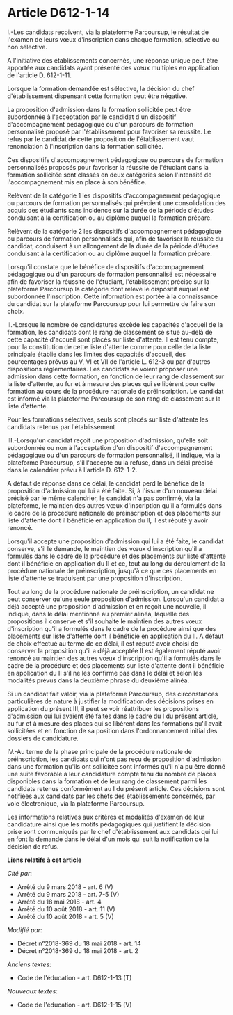 # Article D612-1-14

I.-Les candidats reçoivent, via la plateforme Parcoursup, le résultat de l'examen de leurs vœux d'inscription dans chaque
formation, sélective ou non sélective.

A l'initiative des établissements concernés, une réponse unique peut être apportée aux candidats ayant présenté des vœux
multiples en application de l'article D. 612-1-11.

Lorsque la formation demandée est sélective, la décision du chef d'établissement dispensant cette formation peut être
négative.

La proposition d'admission dans la formation sollicitée peut être subordonnée à l'acceptation par le candidat d'un dispositif
d'accompagnement pédagogique ou d'un parcours de formation personnalisé proposé par l'établissement pour favoriser sa
réussite. Le refus par le candidat de cette proposition de l'établissement vaut renonciation à l'inscription dans la
formation sollicitée.

Ces dispositifs d'accompagnement pédagogique ou parcours de formation personnalisés proposés pour favoriser la réussite de
l'étudiant dans la formation sollicitée sont classés en deux catégories selon l'intensité de l'accompagnement mis en place à
son bénéfice.

Relèvent de la catégorie 1 les dispositifs d'accompagnement pédagogique ou parcours de formation personnalisés qui prévoient
une consolidation des acquis des étudiants sans incidence sur la durée de la période d'études conduisant à la certification
ou au diplôme auquel la formation prépare.

Relèvent de la catégorie 2 les dispositifs d'accompagnement pédagogique ou parcours de formation personnalisés qui, afin de
favoriser la réussite du candidat, conduisent à un allongement de la durée de la période d'études conduisant à la
certification ou au diplôme auquel la formation prépare.

Lorsqu'il constate que le bénéfice de dispositifs d'accompagnement pédagogique ou d'un parcours de formation personnalisé est
nécessaire afin de favoriser la réussite de l'étudiant, l'établissement précise sur la plateforme Parcoursup la catégorie
dont relève le dispositif auquel est subordonnée l'inscription. Cette information est portée à la connaissance du candidat
sur la plateforme Parcoursup pour lui permettre de faire son choix.

II.-Lorsque le nombre de candidatures excède les capacités d'accueil de la formation, les candidats dont le rang de
classement se situe au-delà de cette capacité d'accueil sont placés sur liste d'attente. Il est tenu compte, pour la
constitution de cette liste d'attente comme pour celle de la liste principale établie dans les limites des capacités
d'accueil, des pourcentages prévus au V, VI et VII de l'article L. 612-3 ou par d'autres dispositions réglementaires. Les
candidats se voient proposer une admission dans cette formation, en fonction de leur rang de classement sur la liste
d'attente, au fur et à mesure des places qui se libèrent pour cette formation au cours de la procédure nationale de
préinscription. Le candidat est informé via la plateforme Parcoursup de son rang de classement sur la liste d'attente.

Pour les formations sélectives, seuls sont placés sur liste d'attente les candidats retenus par l'établissement

III.-Lorsqu'un candidat reçoit une proposition d'admission, qu'elle soit subordonnée ou non à l'acceptation d'un dispositif
d'accompagnement pédagogique ou d'un parcours de formation personnalisé, il indique, via la plateforme Parcoursup, s'il
l'accepte ou la refuse, dans un délai précisé dans le calendrier prévu à l'article D. 612-1-2.

A défaut de réponse dans ce délai, le candidat perd le bénéfice de la proposition d'admission qui lui a été faite. Si, à
l'issue d'un nouveau délai précisé par le même calendrier, le candidat n'a pas confirmé, via la plateforme, le maintien des
autres vœux d'inscription qu'il a formulés dans le cadre de la procédure nationale de préinscription et des placements sur
liste d'attente dont il bénéficie en application du II, il est réputé y avoir renoncé.

Lorsqu'il accepte une proposition d'admission qui lui a été faite, le candidat conserve, s'il le demande, le maintien des
vœux d'inscription qu'il a formulés dans le cadre de la procédure et des placements sur liste d'attente dont il bénéficie en
application du II et ce, tout au long du déroulement de la procédure nationale de préinscription, jusqu'à ce que ces
placements en liste d'attente se traduisent par une proposition d'inscription.

Tout au long de la procédure nationale de préinscription, un candidat ne peut conserver qu'une seule proposition d'admission.
Lorsqu'un candidat a déjà accepté une proposition d'admission et en reçoit une nouvelle, il indique, dans le délai mentionné
au premier alinéa, laquelle des propositions il conserve et s'il souhaite le maintien des autres vœux d'inscription qu'il a
formulés dans le cadre de la procédure ainsi que des placements sur liste d'attente dont il bénéficie en application du II. A
défaut de choix effectué au terme de ce délai, il est réputé avoir choisi de conserver la proposition qu'il a déjà acceptée
Il est également réputé avoir renoncé au maintien des autres vœux d'inscription qu'il a formulés dans le cadre de la
procédure et des placements sur liste d'attente dont il bénéficie en application du II s'il ne les confirme pas dans le délai
et selon les modalités prévus dans la deuxième phrase du deuxième alinéa.

Si un candidat fait valoir, via la plateforme Parcoursup, des circonstances particulières de nature à justifier la
modification des décisions prises en application du présent III, il peut se voir réattribuer les propositions d'admission qui
lui avaient été faites dans le cadre du I du présent article, au fur et à mesure des places qui se libèrent dans les
formations qu'il avait sollicitées et en fonction de sa position dans l'ordonnancement initial des dossiers de candidature.

IV.-Au terme de la phase principale de la procédure nationale de préinscription, les candidats qui n'ont pas reçu de
proposition d'admission dans une formation qu'ils ont sollicitée sont informés qu'il n'a pu être donné une suite favorable à
leur candidature compte tenu du nombre de places disponibles dans la formation et de leur rang de classement parmi les
candidats retenus conformément au I du présent article. Ces décisions sont notifiées aux candidats par les chefs des
établissements concernés, par voie électronique, via la plateforme Parcoursup.

Les informations relatives aux critères et modalités d'examen de leur candidature ainsi que les motifs pédagogiques qui
justifient la décision prise sont communiqués par le chef d'établissement aux candidats qui lui en font la demande dans le
délai d'un mois qui suit la notification de la décision de refus.

**Liens relatifs à cet article**

_Cité par_:

  - Arrêté du 9 mars 2018 - art. 6 (V)
  - Arrêté du 9 mars 2018 - art. 7-5 (V)
  - Arrêté du 18 mai 2018 - art. 4
  - Arrêté du 10 août 2018 - art. 11 (V)
  - Arrêté du 10 août 2018 - art. 5 (V)

_Modifié par_:

  - Décret n°2018-369 du 18 mai 2018 - art. 14
  - Décret n°2018-369 du 18 mai 2018 - art. 2

_Anciens textes_:

  - Code de l'éducation - art. D612-1-13 (T)

_Nouveaux textes_:

  - Code de l'éducation - art. D612-1-15 (V)
